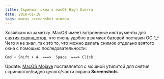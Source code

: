 ```yaml
---
title: Скриншот окна в macOS High Sierra
date: 2018-01-18
tags: macos screenshot window
---
```


Хозяйкам на заметку. MacOS имеет встроенные инструменты для [снятия скриншотов](https://support.apple.com/ru-ru/HT201361), что очень удобно в рамках базовой поставки ОС ^_^ Чего я не знал, так это то, что можно делать снимок отдельно взятого окна с помощью последовательности:

    Cmd + Shift + 4  ===>  Space  ===> Click
    
Update: [MacOS Mojave](https://www.apple.com/macos/mojave) поставляется с мощной утилитой для снятия скриншотов/видео целого/части экрана **Screenshots**. 
